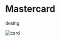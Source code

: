 # Mastercard

desing

![card](https://user-images.githubusercontent.com/109318303/232572914-0149bdbc-8719-44d9-b26e-bbb16e01c96d.png)
